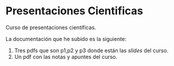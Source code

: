 # Presentaciones Cientificas
Curso de presentaciones científicas.

La documentación que he subido es la siguiente:

1. Tres pdfs que son p1,p2 y p3 donde están las *slides* del curso.
2. Un pdf con las notas y apuntes del curso.
